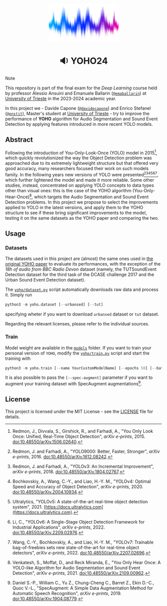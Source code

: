 <div align="center">
  <img src="./assets/sound-wave.png" width="225px">
  <h1 align="center">🔉 YOHO24</h2>
</div>

> [!NOTE]
> This repository is part of the final exam for the *Deep Learning* course held by professor Alessio Ansuini and Emanuele Ballarin ([`@emaballarin`](https://github.com/emaballarin)) at [University of Trieste](https://www.units.it/en) in the 2023-2024 academic year.

In this project we - Davide Capone ([`@davidecapone`](https://github.com/davidecapone)) and Enrico Stefanel ([`@enstit`](https://github.com/enstit)), Master's student at [University of Trieste](https://www.units.it/en) - try to improve the performance of **YOHO** algorithm for Audio Segmentation and Sound Event Detection by applying features introduced in more recent YOLO models.

## Abstract
Following the introduction of You-Only-Look-Once (YOLO) model in 2015[^1], which quickly revolutionized the way the Object Detection problem was approached due to its extremely lightweight structure but that offered very good accuracy, many researchers focused their work on such models family. In the following years new versions of YOLO were presented[^2][^3][^5][^7][^8][^9], which further lightened the model and made it more reliable. Some other studies, instead, concentrated on applying YOLO concepts to data types other than visual ones: this is the case of the YOHO algorithm (You-Only-Hear-Once)[^6], which targets the Audio Segmentation and Sound Event Detection problems. In this project we propose to select the improvements applied to YOLO in the latest versions, and apply them to the YOHO structure to see if these bring significant improvements to the model, testing it on the same datasets as the YOHO paper and comparing the two.

## Usage

### Datasets
The datasets used in this project are (almost) the same ones used in [the original YOHO paper](https://doi.org/10.48550/arXiv.2109.00962) to evaluate its performances, with the exception of the *18h of audio from BBC Radio Devon* dataset (namely, the TUTSoundEvent Detection dataset for the third task of the DCASE challenge 2017 and the Urban Sound Event Detection dataset).

The [`yoho/dataset.py`](./yoho/dataset.py) script automatically downloads raw data and process it. Simply run
```python
python3 -m yoho.dataset [--urbansed] [--tut]
```
specifying wheter if you want to download `urbansed` dataset or `tut` dataset.

Regarding the relevant licenses, please refer to the individual sources.

### Train
Model weight are available in the [`models`](./models) folder. If you want to train your personal version of `YOHO`, modify the [`yoho/train.py`](./yoho/train.py) script and start the training with
```python
python3 -m yoho.train [--name YourCustomModelName] [--epochs 50] [--batch-size 32] [--cosine-annealing]
```
It is also possible to pass the `[--spec-augment]` parameter if you want to augment your training dataset with SpecAugment augmentations[^4].

## License
This project is licensed under the MIT License - see the [LICENSE](./LICENSE) file for details.


[^1]: Redmon, J., Divvala, S., Girshick, R., and Farhadi, A., "You Only Look Once: Unified, Real-Time Object Detection", *arXiv e-prints*, 2015. [doi:10.48550/arXiv.1506.02640](https://doi.org/10.48550/arXiv.1506.02640).

[^2]:
    Redmon, J. and Farhadi, A., "YOLO9000: Better, Faster, Stronger", *arXiv e-prints*, 2016. [doi:10.48550/arXiv.1612.08242](https://doi.org/10.48550/arXiv.1612.08242).

[^3]:
    Redmon, J. and Farhadi, A., "YOLOv3: An Incremental Improvement", *arXiv e-prints*, 2018. [doi:10.48550/arXiv.1804.02767](https://doi.org/10.48550/arXiv.1804.02767).

[^4]:
    Daniel S.-P., William C., Yu Z., Chung-Cheng C., Barret Z., Ekin D.-C., Quoc V.-L., "SpecAugment: A Simple Data Augmentation Method for Automatic Speech Recognition", *arXiv e-prints*, 2019. [doi:10.48550/arXiv:1904.08779](https://doi.org/10.48550/arXiv.1904.08779).

[^5]:
    Bochkovskiy, A., Wang, C.-Y., and Liao, H.-Y. M., "YOLOv4: Optimal Speed and Accuracy of Object Detection", *arXiv e-prints*, 2020. [doi:10.48550/arXiv.2004.10934](https://doi.org/10.48550/arXiv.2004.10934).

[^6]:
    Venkatesh, S., Moffat, D., and Reck Miranda, E., "You Only Hear Once: A YOLO-like Algorithm for Audio Segmentation and Sound Event Detection", *arXiv e-prints*, 2021. [doi:10.48550/arXiv.2109.00962](https://doi.org/10.48550/arXiv.2109.00962).

[^7]:
    Ultralytics, "YOLOv5: A state-of-the-art real-time object detection system", 2021. [https://docs.ultralytics.com](https://docs.ultralytics.com).

[^8]:
    Li, C., "YOLOv6: A Single-Stage Object Detection Framework for Industrial Applications", *arXiv e-prints*, 2022. [doi:10.48550/arXiv.2209.02976](https://doi.org/10.48550/arXiv.2209.02976).

[^9]:
    Wang, C.-Y., Bochkovskiy, A., and Liao, H.-Y. M., "YOLOv7: Trainable bag-of-freebies sets new state-of-the-art for real-time object detectors", *arXiv e-prints*, 2022. [doi:10.48550/arXiv.2207.02696](https://doi.org/10.48550/arXiv.2207.02696).
